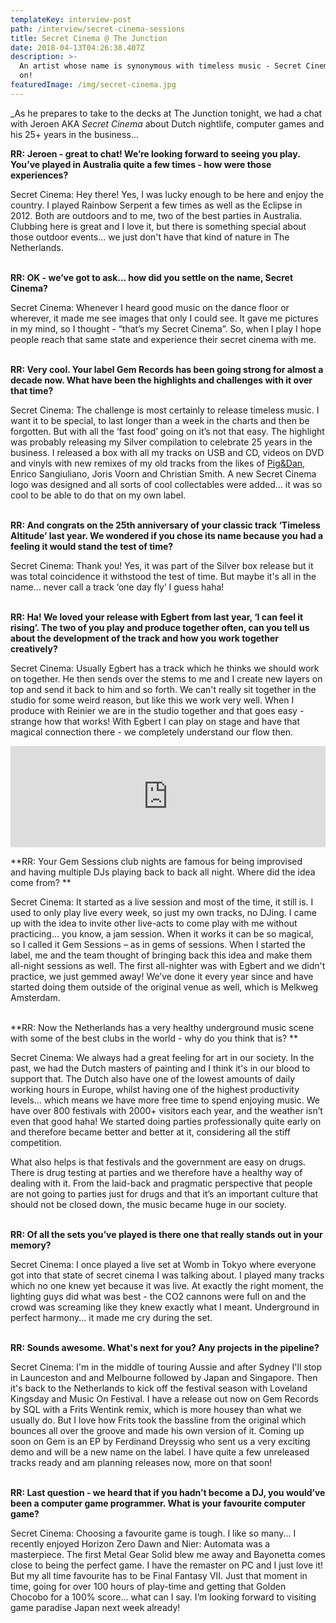 ```yaml
---
templateKey: interview-post
path: /interview/secret-cinema-sessions
title: Secret Cinema @ The Junction
date: 2018-04-13T04:26:38.407Z
description: >-
  An artist whose name is synonymous with timeless music - Secret Cinema. Read
  on!
featuredImage: /img/secret-cinema.jpg
---
```

_As he prepares to take to the decks at The Junction tonight, we had a chat with Jeroen AKA _Secret Cinema_ about Dutch nightlife, computer games and his 25+ years in the business...

**RR:** **Jeroen - great to chat! We’re looking forward to seeing you play. You’ve played in Australia quite a few times - how were those experiences?** 

Secret Cinema: Hey there! Yes, I was lucky enough to be here and enjoy the country. I played Rainbow Serpent a few times as well as the Eclipse in 2012. Both are outdoors and to me, two of the best parties in Australia. Clubbing here is great and I love it, but there is something special about those outdoor events… we just don't have that kind of nature in The Netherlands. 
<br><br>

**RR: OK - we’ve got to ask... how did you settle on the name, Secret Cinema?**

Secret Cinema: Whenever I heard good music on the dance floor or wherever, it made me see images that only I could see. It gave me pictures in my mind, so I thought - “that’s my Secret Cinema”. So, when I play I hope people reach that same state and experience their secret cinema with me.
<br><br>

**RR: Very cool. Your label Gem Records has been going strong for almost a decade now. What have been the highlights and challenges with it over that time?**

Secret Cinema: The challenge is most certainly to release timeless music. I want it to be special, to last longer than a week in the charts and then be forgotten. But with all the ‘fast food’ going on it’s not that easy. The highlight was probably releasing my Silver compilation to celebrate 25 years in the business. I released a box with all my tracks on USB and CD, videos on DVD and vinyls with new remixes of my old tracks from the likes of [Pig&Dan](https://magazine.ravereviewz.net/interview/piganddan), Enrico Sangiuliano, Joris Voorn and Christian Smith. A new Secret Cinema logo was designed and all sorts of cool collectables were added… it was so cool to be able to do that on my own label.
<br><br>

**RR: And congrats on the 25th anniversary of your classic track ‘Timeless Altitude’ last year. We wondered if you chose its name because you had a feeling it would stand the test of time?**

Secret Cinema: Thank you! Yes, it was part of the Silver box release but it was total coincidence it withstood the test of time. But maybe it's all in the name... never call a track ‘one day fly’ I guess haha!
<br><br>

**RR: Ha! We loved your release with Egbert from last year, ‘I can feel it rising’. The two of you play and produce together often, can you tell us about the development of the track and how you work together creatively?**

Secret Cinema: Usually Egbert has a track which he thinks we should work on together. He then sends over the stems to me and I create new layers on top and send it back to him and so forth. We can't really sit together in the studio for some weird reason, but like this we work very well. When I produce with Reinier we are in the studio together and that goes easy - strange how that works! With Egbert I can play on stage and have that magical connection there - we completely understand our flow then.

<iframe src="https://embed.beatport.com/?id=10014591&type=track" width="100%" height="162" frameborder="0" scrolling="no" style="max-width:600px;"></iframe>

**RR: Your Gem Sessions club nights are famous for being improvised and having multiple DJs playing back to back all night. Where did the idea come from? **

Secret Cinema: It started as a live session and most of the time, it still is. I used to only play live every week, so just my own tracks, no DJing. I came up with the idea to invite other live-acts to come play with me without practicing… you know, a jam session. When it works it can be so magical, so I called it Gem Sessions – as in gems of sessions. When I started the label, me and the team thought of bringing back this idea and make them all-night sessions as well. The first all-nighter was with Egbert and we didn't practice, we just gemmed away! We’ve done it every year since and have started doing them outside of the original venue as well, which is Melkweg Amsterdam.
<br><br>

**RR: Now the Netherlands has a very healthy underground music scene with some of the best clubs in the world - why do you think that is? **

Secret Cinema: We always had a great feeling for art in our society. In the past, we had the Dutch masters of painting and I think it's in our blood to support that. The Dutch also have one of the lowest amounts of daily working hours in Europe, whilst having one of the highest productivity levels… which means we have more free time to spend enjoying music. We have over 800 festivals with 2000+ visitors each year, and the weather isn’t even that good haha! We started doing parties professionally quite early on and therefore became better and better at it, considering all the stiff competition.

What also helps is that festivals and the government are easy on drugs. There is drug testing at parties and we therefore have a healthy way of dealing with it. From the laid-back and pragmatic perspective that people are not going to parties just for drugs and that it’s an important culture that should not be closed down, the music became huge in our society.
<br><br>

**RR: Of all the sets you’ve played is there one that really stands out in your memory?** 

Secret Cinema: I once played a live set at Womb in Tokyo where everyone got into that state of secret cinema I was talking about. I played many tracks which no one knew yet because it was live. At exactly the right moment, the lighting guys did what was best - the CO2 cannons were full on and the crowd was screaming like they knew exactly what I meant. Underground in perfect harmony... it made me cry during the set.
<br><br>

**RR: Sounds awesome. What's next for you? Any projects in the pipeline?**

Secret Cinema: I'm in the middle of touring Aussie and after Sydney I'll stop in Launceston and and Melbourne followed by Japan and Singapore. Then it's back to the Netherlands to kick off the festival season with Loveland Kingsday and Music On Festival. I have a release out now on Gem Records by SQL with a Frits Wentink remix, which is more housey than what we usually do. But I love how Frits took the bassline from the original which bounces all over the groove and made his own version of it. Coming up soon on Gem is an EP by Ferdinand Dreyssig who sent us a very exciting demo and will be a new name on the label. I have quite a few unreleased tracks ready and am planning releases now, more on that soon!
<br><br>

**RR: Last question - we heard that if you hadn’t become a DJ, you would’ve been a computer game programmer. What is your favourite computer game?**

Secret Cinema: Choosing a favourite game is tough. I like so many... I recently enjoyed Horizon Zero Dawn and Nier: Automata was a masterpiece. The first Metal Gear Solid blew me away and Bayonetta comes close to being the perfect game. I have the remaster on PC and I just love it! But my all time favourite has to be Final Fantasy VII. Just that moment in time, going for over 100 hours of play-time and getting that Golden Chocobo for a 100% score... what can I say. I’m looking forward to visiting game paradise Japan next week already!
<br><br>
